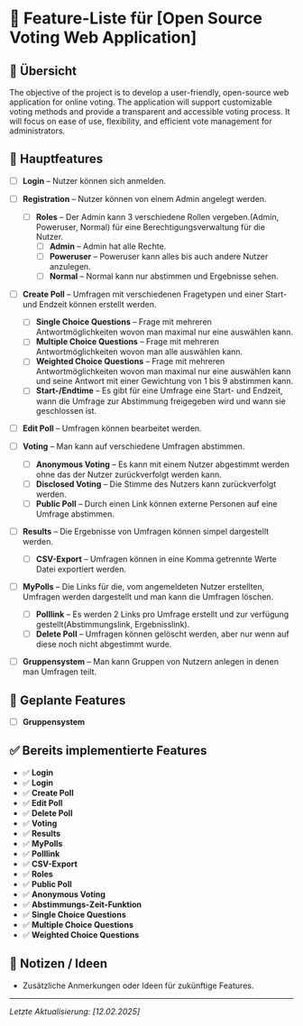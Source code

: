 # 📌 Feature-Liste für [Open Source Voting Web Application]

## 🚀 Übersicht
The objective of the project is to develop a user-friendly, open-source web application for online voting. The application will support customizable voting methods and provide a transparent and accessible voting process. It will focus on ease of use, flexibility, and efficient vote management for administrators.

## 🎯 Hauptfeatures
- [ ] **Login** – Nutzer können sich anmelden.

- [ ] **Registration** – Nutzer können von einem Admin angelegt werden.
  - [ ] **Roles** – Der Admin kann 3 verschiedene Rollen vergeben.(Admin, Poweruser, Normal) für eine Berechtigungsverwaltung für die Nutzer.
    - [ ] **Admin** – Admin hat alle Rechte.
    - [ ] **Poweruser** – Poweruser kann alles bis auch andere Nutzer anzulegen.
    - [ ] **Normal** – Normal kann nur abstimmen und Ergebnisse sehen.

- [ ] **Create Poll** – Umfragen mit verschiedenen Fragetypen und einer Start- und Endzeit können erstellt werden.
  - [ ] **Single Choice Questions** – Frage mit mehreren Antwortmöglichkeiten wovon man maximal nur eine auswählen kann.
  - [ ] **Multiple Choice Questions** – Frage mit mehreren Antwortmöglichkeiten wovon man alle auswählen kann.
  - [ ] **Weighted Choice Questions** – Frage mit mehreren Antwortmöglichkeiten wovon man maximal nur eine auswählen kann und seine Antwort mit einer Gewichtung von 1 bis 9 abstimmen kann.
  - [ ] **Start-/Endtime** – Es gibt für eine Umfrage eine Start- und Endzeit, wann die Umfrage zur Abstimmung freigegeben wird und wann sie geschlossen ist.

- [ ] **Edit Poll** – Umfragen können bearbeitet werden.

- [ ] **Voting** – Man kann auf verschiedene Umfragen abstimmen.
  - [ ] **Anonymous Voting** – Es kann mit einem Nutzer abgestimmt werden ohne das der Nutzer zurückverfolgt werden kann.
  - [ ] **Disclosed Voting** – Die Stimme des Nutzers kann zurückverfolgt werden.
  - [ ] **Public Poll** – Durch einen Link können externe Personen auf eine Umfrage abstimmen.

- [ ] **Results** – Die Ergebnisse von Umfragen können simpel dargestellt werden.
  - [ ] **CSV-Export** – Umfragen können in eine Komma getrennte Werte Datei exportiert werden.

- [ ] **MyPolls** – Die Links für die, vom angemeldeten Nutzer erstellten, Umfragen werden dargestellt und man kann die Umfragen löschen.
  - [ ] **Polllink** – Es werden 2 Links pro Umfrage erstellt und zur verfügung gestellt(Abstimmungslink, Ergebnisslink).
  - [ ] **Delete Poll** – Umfragen können gelöscht werden, aber nur wenn auf diese noch nicht abgestimmt wurde.

- [ ] **Gruppensystem** – Man kann Gruppen von Nutzern anlegen in denen man Umfragen teilt.


## 🔧 Geplante Features
- [ ] **Gruppensystem** 

## ✅ Bereits implementierte Features
- ✅ **Login**  
- ✅ **Login**  
- ✅ **Create Poll**  
- ✅ **Edit Poll**  
- ✅ **Delete Poll**  
- ✅ **Voting**  
- ✅ **Results**  
- ✅ **MyPolls**  
- ✅ **Polllink**  
- ✅ **CSV-Export**  
- ✅ **Roles**  
- ✅ **Public Poll** 
- ✅ **Anonymous Voting**  
- ✅ **Abstimmungs-Zeit-Funktion**  
- ✅ **Single Choice Questions**  
- ✅ **Multiple Choice Questions**  
- ✅ **Weighted Choice Questions** 

## 📌 Notizen / Ideen
- Zusätzliche Anmerkungen oder Ideen für zukünftige Features.

---
*Letzte Aktualisierung: [12.02.2025]*

